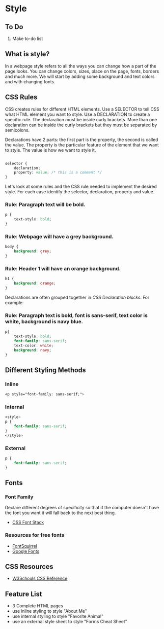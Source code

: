 # Style

## To Do
1. Make to-do list


## What is style?
In a webpage style refers to all the ways you can change how a part of the page looks. You can change colors, sizes, place on the page, fonts, borders and much more. We will start by adding some background and text colors and with changing fonts. 

## CSS Rules
CSS creates rules for different HTML elements. Use a SELECTOR to tell CSS what HTML element you want to style. Use a DECLARATION to create a specific rule. The declaration must be inside curly brackets. More than one declaration can be inside the curly brackets but they must be separated by semicolons. 

Declarations have 2 parts: the first part is the property, the second is called the value. The property is the particular feature of the element that we want to style. The value is how we want to style it.

```css

selector {
    declaration;
    property: value; /* this is a comment */
}

```
Let's look at some rules and the CSS rule needed to implement the desired style. For each case identify the selector, declaration, property and value.

### Rule: Paragraph text will be bold.
```css
p {
    text-style: bold;
}
```
### Rule: Webpage will have a grey background.
```css
body {
    background: grey;
}
```
### Rule: Header 1 will have an orange background.
```css
h1 {
    background: orange;
}
```
Declarations are often grouped together in *CSS Declaration blocks*. For example:

### Rule: Paragraph text is bold, font is sans-serif, text color is white, background is navy blue.
```css
p{
    text-style: bold;
    font-family: sans-serif;
    text-color: white;
    background: navy;
}
```


## Different Styling Methods
### Inline
```css
<p style="font-family: sans-serif;">
```
### Internal
```css
<style>
p {
    font-family: sans-serif;
}
</style>
```
### External
```css
p {
    font-family: sans-serif;
}
```


## Fonts
### Font Family
Declare  different degrees of specificity so that if the computer doesn't have the font you want it will fall back to the next best thing. 
* [CSS Font Stack](https://www.cssfontstack.com/)
### Resources for free fonts
* [FontSquirrel](https://www.fontsquirrel.com/)
* [Google Fonts](https://fonts.google.com/)

## CSS Resources
* [W3Schools CSS Reference](https://www.w3schools.com/cssref/default.asp)

## Feature List
* 3 Complete HTML pages
* use inline styling to style "About Me"
* use internal styling to style "Favorite Animal"
* use an external style sheet to style "Forms Cheat Sheet"
